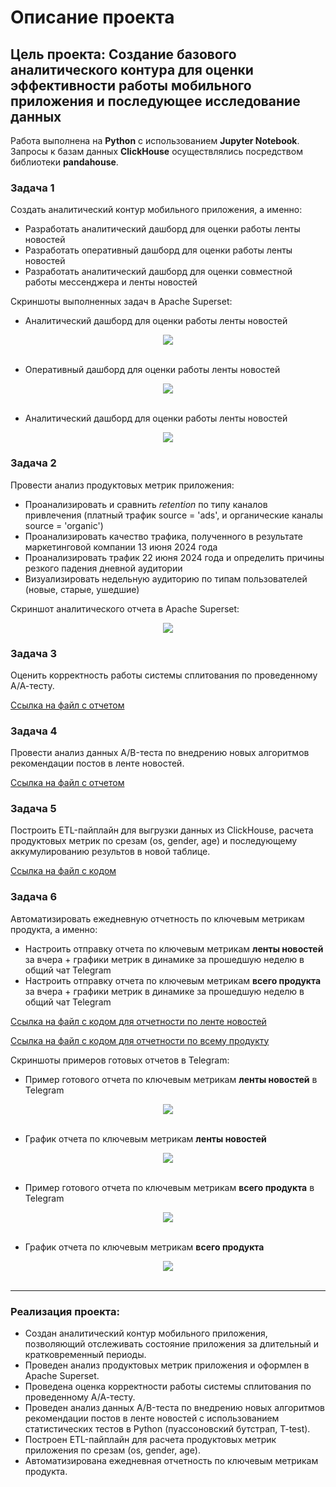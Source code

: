 # Описание проекта

## Цель проекта: Создание базового аналитического контура для оценки эффективности работы мобильного приложения и последующее исследование данных

Работа выполнена на **Python** с использованием **Jupyter Notebook**. Запросы к базам данных **ClickHouse** осуществлялись посредством библиотеки **pandahouse**.

### **Задача 1** 

Создать аналитический контур мобильного приложения, а именно:
- Разработать аналитический дашборд для оценки работы ленты новостей
- Разработать оперативный дашборд для оценки работы ленты новостей
- Разработать аналитический дашборд для оценки совместной работы мессенджера и ленты новостей

Скриншоты выполненных задач в Apache Superset:
- Аналитический дашборд для оценки работы ленты новостей
<div align="center">
  <img src="https://github.com/another-rel/m-stanovoy_messenger_and_news_feed_analytics/blob/f015d8bc8d9efb819e483bd3c5b2779b94f5c53f/assets/superset_newsfeed_analytical_dashboard.png"/>
</div>
<br>

- Оперативный дашборд для оценки работы ленты новостей
<div align="center">
  <img src="https://github.com/another-rel/m-stanovoy_messenger_and_news_feed_analytics/blob/f015d8bc8d9efb819e483bd3c5b2779b94f5c53f/assets/superset_newsfeed_operational_dashboard.png"/>
</div>
<br>

- Аналитический дашборд для оценки работы ленты новостей
<div align="center">
  <img src="https://github.com/another-rel/m-stanovoy_messenger_and_news_feed_analytics/blob/f015d8bc8d9efb819e483bd3c5b2779b94f5c53f/assets/superset_full_app_analytical_dashboard.png"/>
</div>

### **Задача 2**

Провести анализ продуктовых метрик приложения:
- Проанализировать и сравнить *retention* по типу каналов привлечения (платный трафик source = 'ads', и органические каналы source = 'organic')
- Проанализировать качество трафика, полученного в результате маркетинговой компании 13 июня 2024 года
- Проанализировать трафик 22 июня 2024 года и определить причины резкого падения дневной аудитории
- Визуализировать недельную аудиторию по типам пользователей (новые, старые, ушедшие)

Скриншот аналитического отчета в Apache Superset:

<div align="center">
  <img src="https://github.com/another-rel/m-stanovoy_messenger_and_news_feed_analytics/blob/f015d8bc8d9efb819e483bd3c5b2779b94f5c53f/assets/superset_product_analysis_report.png"/>
</div>

### **Задача 3**

Оценить корректность работы системы сплитования по проведенному А/А-тесту.

[Ссылка на файл с отчетом](https://github.com/another-rel/m-stanovoy_messenger_and_news_feed_analytics/blob/0274903c4a3f9156ade1832998dcca73be2c0ac4/AA-test_analysis.ipynb)

### **Задача 4**

Провести анализ данных А/B-теста по внедрению новых алгоритмов рекомендации постов в ленте новостей.

[Ссылка на файл с отчетом](https://github.com/another-rel/m-stanovoy_messenger_and_news_feed_analytics/blob/0274903c4a3f9156ade1832998dcca73be2c0ac4/AB-test_analysis.ipynb)

### **Задача 5**

Построить ETL-пайплайн для выгрузки данных из ClickHouse, расчета продуктовых метрик по срезам (os, gender, age) и последующему аккумулированию результов в новой таблице.

[Ссылка на файл с кодом](https://github.com/another-rel/m-stanovoy_messenger_and_news_feed_analytics/blob/0274903c4a3f9156ade1832998dcca73be2c0ac4/etl_product_metrics.py)

### **Задача 6**

Автоматизировать ежедневную отчетность по ключевым метрикам продукта, а именно:
- Настроить отправку отчета по ключевым метрикам **ленты новостей** за вчера + графики метрик в динамике за прошедшую неделю в общий чат Telegram
- Настроить отправку отчета по ключевым метрикам **всего продукта** за вчера + графики метрик в динамике за прошедшую неделю в общий чат Telegram

[Ссылка на файл с кодом для отчетности по ленте новостей](https://github.com/another-rel/m-stanovoy_messenger_and_news_feed_analytics/blob/0274903c4a3f9156ade1832998dcca73be2c0ac4/airflow_newsfeed_metrics.py)

[Ссылка на файл с кодом для отчетности по всему продукту](https://github.com/another-rel/m-stanovoy_messenger_and_news_feed_analytics/blob/0274903c4a3f9156ade1832998dcca73be2c0ac4/airflow_full_app_metrics.py)

Скриншоты примеров готовых отчетов в Telegram:
- Пример готового отчета по ключевым метрикам **ленты новостей** в Telegram
<div align="center">
  <img src="https://github.com/another-rel/m-stanovoy_messenger_and_news_feed_analytics/blob/f015d8bc8d9efb819e483bd3c5b2779b94f5c53f/assets/airflow_newsfeed_metrics_chat.png"/>
</div>
<br>

- График отчета по ключевым метрикам **ленты новостей**
<div align="center">
  <img src="https://github.com/another-rel/m-stanovoy_messenger_and_news_feed_analytics/blob/5ae3a3be68b0d7998f842a49171a2569a278037f/assets/airflow_newsfeed_metrics_graph.png"/>
</div>
<br>

- Пример готового отчета по ключевым метрикам **всего продукта** в Telegram
<div align="center">
  <img src="https://github.com/another-rel/m-stanovoy_messenger_and_news_feed_analytics/blob/f015d8bc8d9efb819e483bd3c5b2779b94f5c53f/assets/airflow_full_app_metrics_chat.png"/>
</div>
<br>

- График отчета по ключевым метрикам **всего продукта**
<div align="center">
  <img src="https://github.com/another-rel/m-stanovoy_messenger_and_news_feed_analytics/blob/17724611c7e3a63a7d1e7934b12e16a1d85b5e51/assets/airflow_full_app_metrics_graph.png"/>
</div>
<br>

<hr>

### **Реализация проекта:**
<ul>
<li>Создан аналитический контур мобильного приложения, позволяющий отслеживать состояние приложения за длительный и кратковременный периоды.</li>
<li>Проведен анализ продуктовых метрик приложения и оформлен в Apache Superset.</li>
<li>Проведена оценка корректности работы системы сплитования по проведенному А/А-тесту.</li>
<li>Проведен анализ данных А/B-теста по внедрению новых алгоритмов рекомендации постов в ленте новостей с использованием статистических тестов в Python (пуассоновский бутстрап, T-test).</li>
<li>Построен ETL-пайплайн для расчета продуктовых метрик приложения по срезам (os, gender, age).</li>
<li>Автоматизирована ежедневная отчетность по ключевым метрикам продукта.</li>
</ul>
